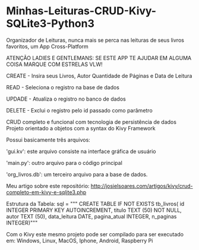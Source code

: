 # Minhas-Leituras-CRUD-Kivy-SQLite3-Python3
Organizador de Leituras, nunca mais se perca nas leituras de seus livros favoritos, um App Cross-Platform

ATENÇÃO LADIES E GENTLEMANS: SE ESTE APP TE AJUDAR EM ALGUMA COISA MARQUE COM ESTRELAS VLW!

CREATE - Insira seus Livros, Autor Quantidade de Páginas e Data de Leitura

READ - Seleciona o registro na base de dados

UPDADE - Atualiza o registro no banco de dados

DELETE - Exclui o registro pelo id passado como parâmetro

CRUD completo e funcional com tecnologia de persistência de dados
Projeto orientado a objetos com a syntax do Kivy Framework

Possui basicamente três arquivos:

'gui.kv': este arquivo consiste na interface gráfica de usuário

'main.py': outro arquivo para o código principal 

'org_livros.db': um terceiro arquivo para a base de dados.


Meu artigo sobre este repositório:
http://josielsoares.com/artigos/kivy/crud-completo-em-kivy-e-sqlite3.php

Estrutura da Tabela:
sql = """ CREATE TABLE IF NOT EXISTS tb_livros( id INTEGER PRIMARY KEY AUTOINCREMENT, titulo TEXT (50) NOT NULL, autor TEXT (50), data_leitura DATE, pagina_atual INTEGER, n_paginas INTEGER)"""

Com o Kivy este mesmo projeto pode ser compilado para ser executado em:
Windows, Linux, MacOS, Iphone, Android, Raspberry Pi 
